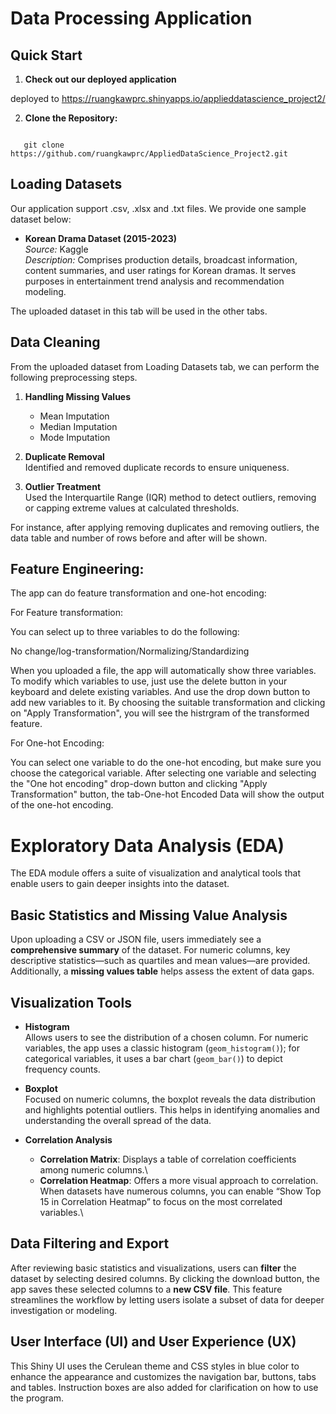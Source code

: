 # Data Processing Application

## Quick Start

1. **Check out our deployed application**

deployed to <https://ruangkawprc.shinyapps.io/applieddatascience_project2/>

2. **Clone the Repository:**
```

   git clone https://github.com/ruangkawprc/AppliedDataScience_Project2.git
```
## Loading Datasets

Our application support .csv, .xlsx and .txt files. We provide one sample dataset below:

-   **Korean Drama Dataset (2015-2023)**\
    *Source:* Kaggle\
    *Description:* Comprises production details, broadcast information, content summaries, and user ratings for Korean dramas. It serves purposes in entertainment trend analysis and recommendation modeling.
  
The uploaded dataset in this tab will be used in the other tabs.
   
## Data Cleaning

From the uploaded dataset from Loading Datasets tab, we can perform the following preprocessing steps.

1.  **Handling Missing Values**
    -   Mean Imputation
    -   Median Imputation
    -   Mode Imputation

2.  **Duplicate Removal**\
    Identified and removed duplicate records to ensure uniqueness.

3.  **Outlier Treatment**\
    Used the Interquartile Range (IQR) method to detect outliers, removing or capping extreme values at calculated thresholds.

For instance, after applying removing duplicates and removing outliers, the data table and number of rows before and after will be shown.

## Feature Engineering:

The app can do feature transformation and one-hot encoding:

For Feature transformation:

You can select up to three variables to do the following: 

No change/log-transformation/Normalizing/Standardizing

When you uploaded a file, the app will automatically show three variables. To modify which variables to use, just use the delete button in your keyboard and delete existing variables. And use the drop down button to add new variables to it. By choosing the suitable transformation and clicking on "Apply Transformation", you will see the histrgram of the transformed feature. 

For One-hot Encoding: 

You can select one variable to do the one-hot encoding, but make sure you choose the categorical variable. After selecting one variable and selecting the "One hot encoding" drop-down button and clicking "Apply Transformation" button, the tab-One-hot Encoded Data will show the output of the one-hot encoding. 

# Exploratory Data Analysis (EDA)

The EDA module offers a suite of visualization and analytical tools that enable users to gain deeper insights into the dataset.

## Basic Statistics and Missing Value Analysis

Upon uploading a CSV or JSON file, users immediately see a **comprehensive summary** of the dataset. For numeric columns, key descriptive statistics—such as quartiles and mean values—are provided. Additionally, a **missing values table** helps assess the extent of data gaps.

## Visualization Tools

-   **Histogram**\
    Allows users to see the distribution of a chosen column. For numeric variables, the app uses a classic histogram (`geom_histogram()`); for categorical variables, it uses a bar chart (`geom_bar()`) to depict frequency counts.

-    **Boxplot**\
    Focused on numeric columns, the boxplot reveals the data distribution and highlights potential outliers. This helps in identifying anomalies and understanding the overall spread of the data.

-   **Correlation Analysis**

    -   **Correlation Matrix**: Displays a table of correlation coefficients among numeric columns.\
    -   **Correlation Heatmap**: Offers a more visual approach to correlation. When datasets have numerous columns, you can enable “Show Top 15 in Correlation Heatmap” to focus on the most correlated variables.\

 ## Data Filtering and Export

After reviewing basic statistics and visualizations, users can **filter** the dataset by selecting desired columns. By clicking the download button, the app saves these selected columns to a **new CSV file**. This feature streamlines the workflow by letting users isolate a subset of data for deeper investigation or modeling.

## User Interface (UI) and User Experience (UX)

This Shiny UI uses the Cerulean theme and CSS styles in blue color to enhance the appearance and customizes the navigation bar, buttons, tabs and tables. Instruction boxes are also added for clarification on how to use the program. 





